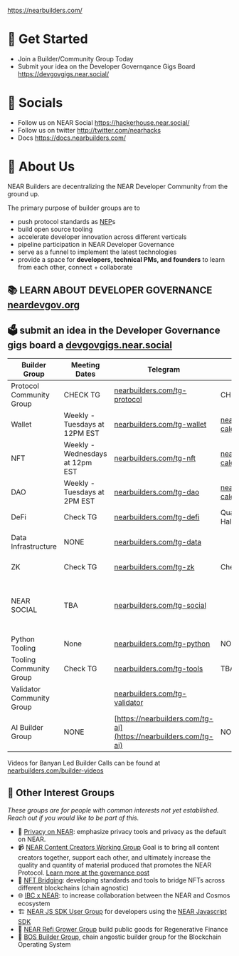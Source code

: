 https://nearbuilders.com/

# 📍 Get Started
- Join a Builder/Community Group Today
- Submit your idea on the Developer Governqance Gigs Board https://devgovgigs.near.social/



# 📲 Socials
- Follow us on NEAR Social https://hackerhouse.near.social/
- Follow us on twitter http://twitter.com/nearhacks
- Docs https://docs.nearbuilders.com/

# 👋 About Us
NEAR Builders are decentralizing the NEAR Developer Community from the ground up.

The primary purpose of builder groups are to

*   push protocol standards as [NEP](https://github.com/near/NEPs)s
*   build open source tooling
*   accelerate developer innovation across different verticals
*   pipeline participation in NEAR Developer Governance
*   serve as a funnel to implement the latest technologies
*   provide a space for **developers, technical PMs, and founders** to learn from each other, connect + collaborate

📚 LEARN ABOUT DEVELOPER GOVERNANCE [neardevgov.org](https://neardevgov.org/)
-----------------------------------------------------------------------------

🗳️ submit an idea in the Developer Governance gigs board a [devgovgigs.near.social](https://devgovgigs.near.social/)
---------------------------------------------------------------------------------------------------------------------

  

| **Builder Group** | **Meeting Dates** | **Telegram** | **Registration Link** | **Governance Post** | **Notes** | **Primary Organizers** |
| ---| ---| ---| ---| ---| ---| --- |
| Protocol Community Group | CHECK TG | [nearbuilders.com/tg-protocol](http://nearbuilders.com/tg-protocol) | CHECK TG | [nearbuilders.com/protocol-post](http://nearbuilders.com/protocol-post) | [nearbuilders.com/protocol-notes](http://nearbuilders.com/protocol-notes) | [Pagoda](https://www.pagoda.co/) |
| Wallet | Weekly - Tuesdays at 12PM EST | [nearbuilders.com/tg-wallet](http://nearbuilders.com/tg-wallet) | [nearbuilders.com/wallet-calendar](http://nearbuilders.com/wallet-calendar) | [nearbuilders.com/wallet-post](http://nearbuilders.com/wallet-post) | [nearbuilders.com/wallet-notes](http://nearbuilders.com/wallet-notes) | [Banyan Collective](https://www.banyan.gg/) |
| NFT | Weekly - Wednesdays at 12pm EST | [nearbuilders.com/tg-nft](http://nearbuilders.com/tg-nft) | [nearbuilders.com/nft-calendar](http://nearbuilders.com/nft-calendar) | [nearbuilders.com/nft-post](http://nearbuilders.com/nft-post) | [nearbuilders.com/nft-notes](http://nearbuilders.com/nft-notes) | [Banyan Collective](https://www.banyan.gg/) |
| DAO | Weekly - Tuesdays at 2PM EST | [nearbuilders.com/tg-dao](http://nearbuilders.com/tg-dao) | [nearbuilders.com/dao-calendar](http://nearbuilders.com/dao-calendar) | [nearbuilders.com/dao-post](http://nearbuilders.com/dao-post) | [nearbuilders.com/dao-notes](http://nearbuilders.com/dao-notes) | [AstroDAO](https://astrodao.com/), [Banyan Collective](https://www.banyan.gg/) |
| DeFi | Check TG | [nearbuilders.com/tg-defi](http://nearbuilders.com/tg-defi) | Quarterly Internal Town Halls | [nearbuilders.com/defi-post](http://nearbuilders.com/defi-post) | [nearbuilders.com/defi-notes](http://nearbuilders.com/defi-notes) | [Proximity Labs](https://www.proximity.dev/) |
| Data Infrastructure | NONE | [nearbuilders.com/tg-data](http://nearbuilders.com/tg-data) |  | [nearbuilders.com/data-post](http://nearbuilders.com/data-post) | [nearbuilders.com/data-notes](http://nearbuilders.com/data-notes) | [Banyan Collective](https://www.banyan.gg/), [Pagoda](https://www.pagoda.co/) |
| ZK | Check TG | [nearbuilders.com/tg-zk](http://nearbuilders.com/tg-zk) | Check ZK Telegram | [nearbuilders.com/zk-post](http://nearbuilders.com/zk-post) | TBA | [Pagoda](https://www.pagoda.co/), Zpoken |
| NEAR SOCIAL | TBA | [nearbuilders.com/tg-social](http://nearbuilders.com/tg-social) |  | [nearbuilders.com/social-post](http://nearbuilders.com/social-post) | TBA | James Waugh, NDC (NEAR Digital Collective) |
| Python Tooling | None | [nearbuilders.com/tg-python](http://nearbuilders.com/tg-python) | NONE | [nearbuilders.com/python-post](http://nearbuilders.com/python-post) |  | [NEAR Foundation](http://near.foundation) |
| Tooling Community Group | Check TG | [nearbuilders.com/tg-tools](http://nearbuilders.com/tg-tools) | TBA | [nearbuilders.com/tools-post](http://nearbuilders.com/tools-post) |  | [Pagoda](https://www.pagoda.co/) |
| Validator Community Group |  | [nearbuilders.com/tg-validator](http://nearbuilders.com/tg-validator) |  | [nearbuilders.com/validator-post](http://nearbuilders.com/validator-post) |  | Open Shards Alliance |
| AI Builder Group | NONE | [https://nearbuilders.com/tg-ai](https://nearbuilders.com/tg-ai) | NONE | [https://nearbuilders.com/ai-post](https://nearbuilders.com/ai-post) | [https://nearbuilders.com/ai-notes](https://nearbuilders.com/ai-notes) | Banyan Collective |

  

  

Videos for Banyan Led Builder Calls can be found at [nearbuilders.com/builder-videos](http://nearbuilders.com/builder-videos)

**🧠 Other Interest Groups**
----------------------------

_These groups are for people with common interests not yet established. Reach out if you would like to be part of this._

*   🔐 [Privacy on NEAR](http://nearbuilders.com/tg-privacy): emphasize privacy tools and privacy as the default on NEAR.
*   📹 [NEAR Content Creators Working Group](http://nearbuilders.com/tg-content) Goal is to bring all content creators together, support each other, and ultimately increase the quality and quantity of material produced that promotes the NEAR Protocol. [Learn more at the governance post](http://nearbuilders.com/content-post)
*   🌉 [NFT Bridging](http://nearbuilders.com/tg-bridge): developing standards and tools to bridge NFTs across different blockchains (chain agnostic)
*   🌐 [IBC x NEAR](http://nearbuilders.com/tg-ibc): to increase collaboration between the NEAR and Cosmos ecosystem
*   🏗️ [NEAR JS SDK User Group](https://nearbuilders.com/tg-js) for developers using the [NEAR Javascript SDK](https://docs.near.org/tools/near-sdk-js)
*   🌻 [NEAR Refi Grower Group](https://nearbuilders.com/tg-refi) build public goods for Regenerative Finance
*   🦾 [BOS Builder Group,](http://nearbuilders.com/tg-bos) chain angostic builder group for the Blockchain Operating System
